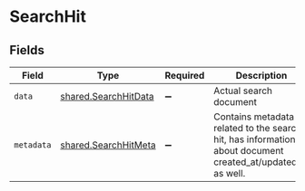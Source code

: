 # SearchHit


## Fields

| Field                                                                                                      | Type                                                                                                       | Required                                                                                                   | Description                                                                                                |
| ---------------------------------------------------------------------------------------------------------- | ---------------------------------------------------------------------------------------------------------- | ---------------------------------------------------------------------------------------------------------- | ---------------------------------------------------------------------------------------------------------- |
| `data`                                                                                                     | [shared.SearchHitData](../../models/shared/searchhitdata.md)                                               | :heavy_minus_sign:                                                                                         | Actual search document                                                                                     |
| `metadata`                                                                                                 | [shared.SearchHitMeta](../../models/shared/searchhitmeta.md)                                               | :heavy_minus_sign:                                                                                         | Contains metadata related to the search hit, has information about document created_at/updated_at as well. |
